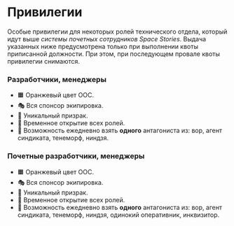 # Привилегии

Особые привилегии для некоторых ролей технического отдела, который идут выше *системы почетных сотрудников Space Stories*. Выдача указанных ниже предусмотрена только при выполнении квоты приписанной должности. При этом, при последующем провале квоты привилегии снимаются.

### Разработчики, менеджеры

- 🟧 Оранжевый цвет OOC.
- 🎭 Вся спонсор экипировка.
- 👻 Уникальный призрак.
- 🎁 Временное открытие всех ролей.
- 🎫 Возможность ежедневно взять **одного** антагониста из: вор, агент синдиката, тенеморф, ниндзя.

### Почетные разработчики, менеджеры

- 🟧 Оранжевый цвет OOC.
- 🎭 Вся спонсор экипировка.
- 👻 Уникальный призрак.
- 🎁 Временное открытие всех ролей.
- 🎫 Возможность ежедневно взять **одного** антагониста из: вор, агент синдиката, тенеморф, ниндзя, одинокий оперативник, инквизитор.
